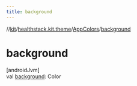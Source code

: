 ```yaml
---
title: background
---
```

//[kit](../../../index.html)/[healthstack.kit.theme](../index.html)/[AppColors](index.html)/[background](background.html)



# background



[androidJvm]\
val [background](background.html): Color




